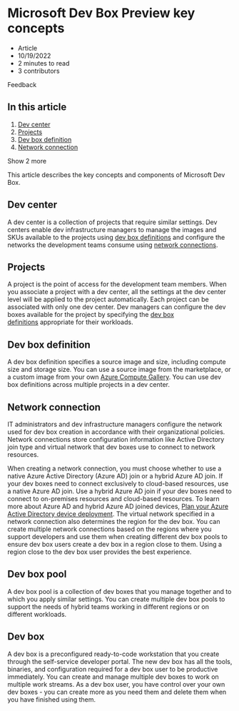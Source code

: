 # Microsoft Dev Box Preview key concepts

-   Article
-   10/19/2022
-   2 minutes to read
-   3 contributors

Feedback

## In this article

1.  [Dev center](https://learn.microsoft.com/en-us/azure/dev-box/concept-dev-box-concepts#dev-center)
2.  [Projects](https://learn.microsoft.com/en-us/azure/dev-box/concept-dev-box-concepts#projects)
3.  [Dev box definition](https://learn.microsoft.com/en-us/azure/dev-box/concept-dev-box-concepts#dev-box-definition)
4.  [Network connection](https://learn.microsoft.com/en-us/azure/dev-box/concept-dev-box-concepts#network-connection)

Show 2 more

This article describes the key concepts and components of Microsoft Dev Box.

## [](https://learn.microsoft.com/en-us/azure/dev-box/concept-dev-box-concepts#dev-center)Dev center

A dev center is a collection of projects that require similar settings. Dev centers enable dev infrastructure managers to manage the images and SKUs available to the projects using [dev box definitions](https://learn.microsoft.com/en-us/azure/dev-box/concept-dev-box-concepts#dev-box-definition) and configure the networks the development teams consume using [network connections](https://learn.microsoft.com/en-us/azure/dev-box/concept-dev-box-concepts#network-connection).

## [](https://learn.microsoft.com/en-us/azure/dev-box/concept-dev-box-concepts#projects)Projects

A project is the point of access for the development team members. When you associate a project with a dev center, all the settings at the dev center level will be applied to the project automatically. Each project can be associated with only one dev center. Dev managers can configure the dev boxes available for the project by specifying the [dev box definitions](https://learn.microsoft.com/en-us/azure/dev-box/concept-dev-box-concepts#dev-box-definition) appropriate for their workloads.

## [](https://learn.microsoft.com/en-us/azure/dev-box/concept-dev-box-concepts#dev-box-definition)Dev box definition

A dev box definition specifies a source image and size, including compute size and storage size. You can use a source image from the marketplace, or a custom image from your own [Azure Compute Gallery](https://learn.microsoft.com/en-us/azure/dev-box/how-to-configure-azure-compute-gallery). You can use dev box definitions across multiple projects in a dev center.

## [](https://learn.microsoft.com/en-us/azure/dev-box/concept-dev-box-concepts#network-connection)Network connection

IT administrators and dev infrastructure managers configure the network used for dev box creation in accordance with their organizational policies. Network connections store configuration information like Active Directory join type and virtual network that dev boxes use to connect to network resources.

When creating a network connection, you must choose whether to use a native Azure Active Directory (Azure AD) join or a hybrid Azure AD join. If your dev boxes need to connect exclusively to cloud-based resources, use a native Azure AD join. Use a hybrid Azure AD join if your dev boxes need to connect to on-premises resources and cloud-based resources. To learn more about Azure AD and hybrid Azure AD joined devices, [Plan your Azure Active Directory device deployment](https://learn.microsoft.com/en-us/azure/active-directory/devices/plan-device-deployment). The virtual network specified in a network connection also determines the region for the dev box. You can create multiple network connections based on the regions where you support developers and use them when creating different dev box pools to ensure dev box users create a dev box in a region close to them. Using a region close to the dev box user provides the best experience.

## [](https://learn.microsoft.com/en-us/azure/dev-box/concept-dev-box-concepts#dev-box-pool)Dev box pool

A dev box pool is a collection of dev boxes that you manage together and to which you apply similar settings. You can create multiple dev box pools to support the needs of hybrid teams working in different regions or on different workloads.

## [](https://learn.microsoft.com/en-us/azure/dev-box/concept-dev-box-concepts#dev-box)Dev box

A dev box is a preconfigured ready-to-code workstation that you create through the self-service developer portal. The new dev box has all the tools, binaries, and configuration required for a dev box user to be productive immediately. You can create and manage multiple dev boxes to work on multiple work streams. As a dev box user, you have control over your own dev boxes - you can create more as you need them and delete them when you have finished using them.